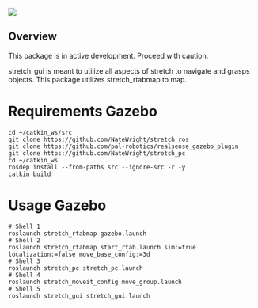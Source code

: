 ![](../images/HelloRobotLogoBar.png)

## Overview

This package is in active development. Proceed with caution.

stretch_gui is meant to utilize all aspects of stretch to navigate and grasps objects. This package utilizes stretch_rtabmap to map. 

# Requirements Gazebo

```shell
cd ~/catkin_ws/src
git clone https://github.com/NateWright/stretch_ros
git clone https://github.com/pal-robotics/realsense_gazebo_plugin
git clone https://github.com/NateWright/stretch_pc
cd ~/catkin_ws
rosdep install --from-paths src --ignore-src -r -y
catkin build
```

# Usage Gazebo

```shell
# Shell 1
roslaunch stretch_rtabmap gazebo.launch
# Shell 2
roslaunch stretch_rtabmap start_rtab.launch sim:=true localization:=false move_base_config:=3d
# Shell 3
roslaunch stretch_pc stretch_pc.launch
# Shell 4
roslaunch stretch_moveit_config move_group.launch
# Shell 5
roslaunch stretch_gui stretch_gui.launch
```
